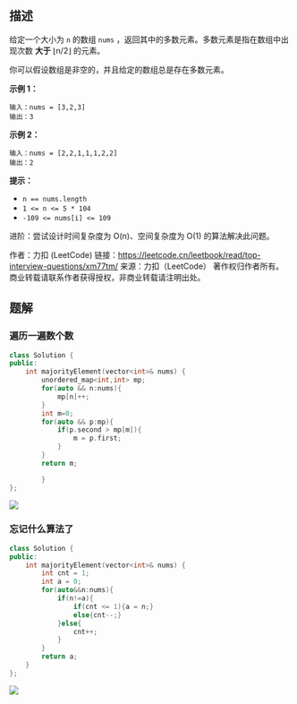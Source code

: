 ## 描述
给定一个大小为 `n` 的数组 `nums` ，返回其中的多数元素。多数元素是指在数组中出现次数 **大于** $\lfloor\mathrm{n} / 2\rfloor$ 的元素。

你可以假设数组是非空的，并且给定的数组总是存在多数元素。

**示例 1：**
```
输入：nums = [3,2,3]
输出：3
```

**示例 2：**
```
输入：nums = [2,2,1,1,1,2,2]
输出：2
```

**提示：**
- `n == nums.length`
- `1 <= n <= 5 * 104`
- `-109 <= nums[i] <= 109`
 

进阶：尝试设计时间复杂度为 O(n)、空间复杂度为 O(1) 的算法解决此问题。

作者：力扣 (LeetCode)
链接：https://leetcode.cn/leetbook/read/top-interview-questions/xm77tm/
来源：力扣（LeetCode）
著作权归作者所有。商业转载请联系作者获得授权，非商业转载请注明出处。

## 题解
### 遍历一遍数个数
```C++
class Solution {
public:
    int majorityElement(vector<int>& nums) {
        unordered_map<int,int> mp;
        for(auto && n:nums){
            mp[n]++;
        }
        int m=0;
        for(auto && p:mp){
            if(p.second > mp[m]){
                m = p.first;
            }
        }
        return m;

        }
};
```
![](https://pic-1257412153.cos.ap-nanjing.myqcloud.com/images/images/2022/11/02/20221102224835-6d27a8.png)

### 忘记什么算法了
```C++
class Solution {
public:
    int majorityElement(vector<int>& nums) {
        int cnt = 1;
        int a = 0;
        for(auto&&n:nums){
            if(n!=a){
                if(cnt <= 1){a = n;}
                else{cnt--;}
            }else{
                cnt++;
            }
        }
        return a;
    }
};
```
![](https://pic-1257412153.cos.ap-nanjing.myqcloud.com/images/images/2022/11/02/20221102224919-17eb64.png)